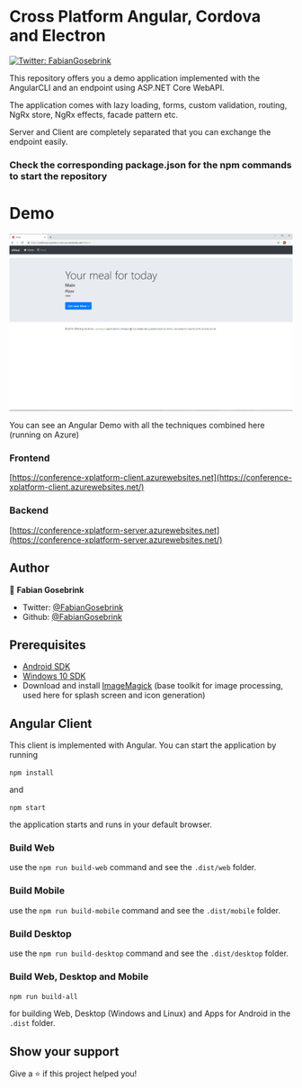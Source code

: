 # Cross Platform Angular, Cordova and Electron

<p>
  <a href="https://twitter.com/FabianGosebrink">
    <img alt="Twitter: FabianGosebrink" src="https://img.shields.io/twitter/follow/FabianGosebrink.svg?style=social" target="_blank" />
  </a>
</p>
This repository offers you a demo application implemented with the AngularCLI and an endpoint using ASP.NET Core WebAPI.

The application comes with lazy loading, forms, custom validation, routing, NgRx store, NgRx effects, facade pattern etc.

Server and Client are completely separated that you can exchange the endpoint easily.

### Check the corresponding package.json for the npm commands to start the repository

# Demo

![DemoGif](.github/screen.gif)

You can see an Angular Demo with all the techniques combined here (running on Azure)

### Frontend

[https://conference-xplatform-client.azurewebsites.net](https://conference-xplatform-client.azurewebsites.net/)

### Backend

[https://conference-xplatform-server.azurewebsites.net](https://conference-xplatform-server.azurewebsites.net/)

## Author

👤 **Fabian Gosebrink**

- Twitter: [@FabianGosebrink](https://twitter.com/FabianGosebrink)
- Github: [@FabianGosebrink](https://github.com/FabianGosebrink)

## Prerequisites

- [Android SDK](https://developer.android.com/sdk/index.html)
- [Windows 10 SDK](https://dev.windows.com/en-us/downloads/windows-10-sdk)
- Download and install [ImageMagick](http://www.imagemagick.org/script/download.php) (base toolkit for image processing, used here for splash screen and icon generation)

## Angular Client

This client is implemented with Angular. You can start the application by running

`npm install`

and

`npm start`

the application starts and runs in your default browser.

### Build Web

use the `npm run build-web` command and see the `.dist/web` folder.

### Build Mobile

use the `npm run build-mobile` command and see the `.dist/mobile` folder.

### Build Desktop

use the `npm run build-desktop` command and see the `.dist/desktop` folder.

### Build Web, Desktop and Mobile

`npm run build-all`

for building Web, Desktop (Windows and Linux) and Apps for Android in the `.dist` folder.

## Show your support

Give a ⭐️ if this project helped you!
